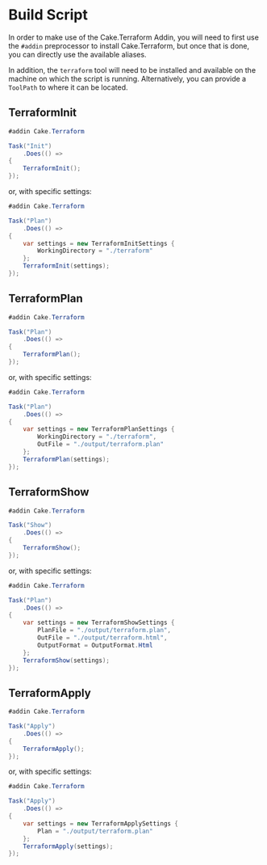 # Build Script

In order to make use of the Cake.Terraform Addin, you will need to first use the `#addin` preprocessor to install Cake.Terraform, but once that is done, you can directly use the available aliases.

In addition, the `terraform` tool will need to be installed and available on the machine on which the script is running. Alternatively, you can provide a `ToolPath` to where it can be located.

## TerraformInit
```csharp
#addin Cake.Terraform

Task("Init")
    .Does(() =>
{
    TerraformInit();
});
```

or, with specific settings:

```csharp
#addin Cake.Terraform

Task("Plan")
    .Does(() =>
{
    var settings = new TerraformInitSettings {
        WorkingDirectory = "./terraform"
    };
    TerraformInit(settings);
});
```

## TerraformPlan

```csharp
#addin Cake.Terraform

Task("Plan")
    .Does(() =>
{
    TerraformPlan();
});
```

or, with specific settings:

```csharp
#addin Cake.Terraform

Task("Plan")
    .Does(() =>
{
    var settings = new TerraformPlanSettings {
        WorkingDirectory = "./terraform",
        OutFile = "./output/terraform.plan"
    };
    TerraformPlan(settings);
});
```

## TerraformShow

```csharp
#addin Cake.Terraform

Task("Show")
    .Does(() =>
{
    TerraformShow();
});
```

or, with specific settings:

```csharp
#addin Cake.Terraform

Task("Plan")
    .Does(() =>
{
    var settings = new TerraformShowSettings {
        PlanFile = "./output/terraform.plan",
        OutFile = "./output/terraform.html",
        OutputFormat = OutputFormat.Html
    };
    TerraformShow(settings);
});
```

## TerraformApply

```csharp
#addin Cake.Terraform

Task("Apply")
    .Does(() =>
{
    TerraformApply();
});
```

or, with specific settings:

```csharp
#addin Cake.Terraform

Task("Apply")
    .Does(() =>
{
    var settings = new TerraformApplySettings {
        Plan = "./output/terraform.plan"
    };
    TerraformApply(settings);
});

